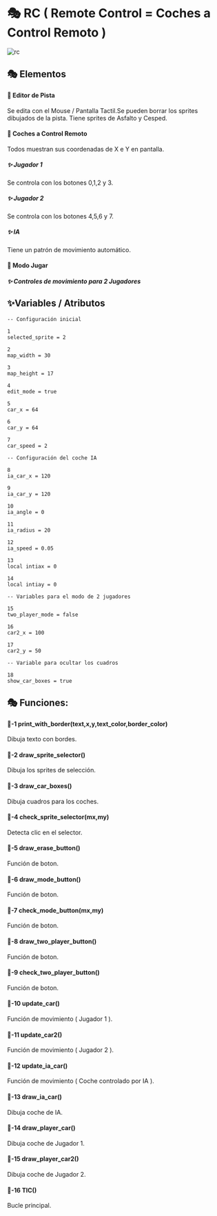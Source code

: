 # 🎭 RC ( Remote Control = Coches a Control Remoto )

![rc](./Imagenes/2.gif)

## 🎭 Elementos

#### 🎃 Editor de Pista

Se edita con el Mouse / Pantalla Tactil.Se pueden borrar los sprites dibujados de la pista.
Tiene sprites de Asfalto y Cesped.

#### 🎃 Coches a Control Remoto

Todos muestran sus coordenadas de X e Y en pantalla.

##### ✨️ Jugador 1

Se controla con los botones 0,1,2 y 3.

##### ✨️ Jugador 2

Se controla con los botones 4,5,6 y 7.

##### ✨️ IA

Tiene un patrón de movimiento automático.

#### 🎃 Modo Jugar

##### ✨️ Controles de movimiento para 2 Jugadores

## ✨️Variables / Atributos

```
-- Configuración inicial

1
selected_sprite = 2

2
map_width = 30

3
map_height = 17

4
edit_mode = true

5
car_x = 64

6
car_y = 64

7
car_speed = 2

-- Configuración del coche IA

8
ia_car_x = 120

9
ia_car_y = 120

10
ia_angle = 0

11
ia_radius = 20

12
ia_speed = 0.05

13
local intiax = 0

14
local intiay = 0

-- Variables para el modo de 2 jugadores

15
two_player_mode = false

16
car2_x = 100

17
car2_y = 50

-- Variable para ocultar los cuadros

18
show_car_boxes = true
```

## 🎭 Funciones:

#### 🔑-1  print_with_border(text,x,y,text_color,border_color)

Dibuja texto con bordes.

#### 🔑-2  draw_sprite_selector()

Dibuja los sprites de selección.

#### 🔑-3  draw_car_boxes()

Dibuja cuadros para los coches.

#### 🔑-4  check_sprite_selector(mx,my)

Detecta clic en el selector.

#### 🔑-5  draw_erase_button()

Función de boton.

#### 🔑-6  draw_mode_button()

Función de boton.

#### 🔑-7  check_mode_button(mx,my)

Función de boton.

#### 🔑-8  draw_two_player_button()

Función de boton.

#### 🔑-9  check_two_player_button()

Función de boton.

#### 🔑-10  update_car()

Función de movimiento ( Jugador 1 ).

#### 🔑-11  update_car2()

Función de movimiento ( Jugador 2 ).

#### 🔑-12  update_ia_car()

Función de movimiento ( Coche controlado por IA ).

#### 🔑-13  draw_ia_car()

Dibuja coche de IA.

#### 🔑-14  draw_player_car()

Dibuja coche de Jugador 1.

#### 🔑-15  draw_player_car2()

Dibuja coche de Jugador 2.

#### 🔑-16  TIC()

Bucle principal.
